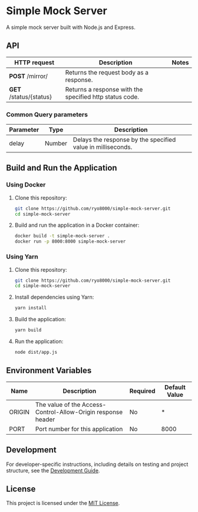 # Simple Mock Server

A simple mock server built with Node.js and Express.

## API

| HTTP request             | Description                                             | Notes |
| ------------------------ | ------------------------------------------------------- | ----- |
| **POST** /mirror/        | Returns the request body as a response.                 |       |
| **GET** /status/{status} | Returns a response with the specified http status code. |       |

### Common Query parameters

| Parameter | Type   | Description                                                 |
| --------- | ------ | ----------------------------------------------------------- |
| delay     | Number | Delays the response by the specified value in milliseconds. |

## Build and Run the Application

### Using Docker

1. Clone this repository:

   ```bash
   git clone https://github.com/ryo8000/simple-mock-server.git
   cd simple-mock-server
   ```

2. Build and run the application in a Docker container:

   ```bash
   docker build -t simple-mock-server .
   docker run -p 8000:8000 simple-mock-server
   ```

### Using Yarn

1. Clone this repository:

   ```bash
   git clone https://github.com/ryo8000/simple-mock-server.git
   cd simple-mock-server
   ```

2. Install dependencies using Yarn:

   ```bash
   yarn install
   ```

3. Build the application:

   ```bash
   yarn build
   ```

4. Run the application:

   ```bash
   node dist/app.js
   ```

## Environment Variables

| Name   | Description                                                  | Required | Default Value |
| ------ | ------------------------------------------------------------ | -------- | ------------- |
| ORIGIN | The value of the Access-Control-Allow-Origin response header | No       | \*            |
| PORT   | Port number for this application                             | No       | 8000          |

## Development

For developer-specific instructions, including details on testing and project structure, see the [Development Guide](./docs/DEVELOPMENT_GUIDE.md).

## License

This project is licensed under the [MIT License](./LICENSE).
